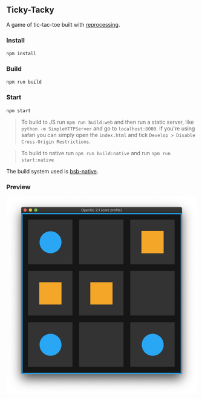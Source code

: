 Ticky-Tacky
-----------

A game of tic-tac-toe built with [reprocessing](https://github.com/Schmavery/reprocessing).

### Install

```
npm install
```

### Build
```
npm run build
```

### Start
```
npm start
```

> To build to JS run `npm run build:web` and then run a static server, like `python -m SimpleHTTPServer` and go to `localhost:8000`. If you're using safari you can simply open the `index.html` and tick `Develop > Disable Cross-Origin Restrictions`.

> To build to native run `npm run build:native` and run `npm run start:native`

The build system used is [bsb-native](https://github.com/bsansouci/bsb-native).

### Preview

![preview](preview.png)